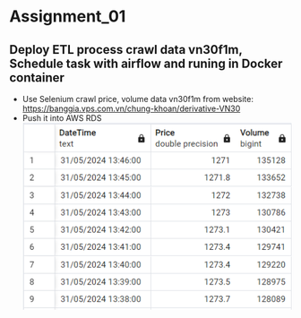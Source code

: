 # Assignment_01
## Deploy ETL process crawl data vn30f1m, Schedule task with airflow and runing in Docker container 
- Use Selenium crawl price, volume data vn30f1m from website: https://banggia.vps.com.vn/chung-khoan/derivative-VN30
- Push it into AWS RDS
![screenshot](img/data.PNG)
